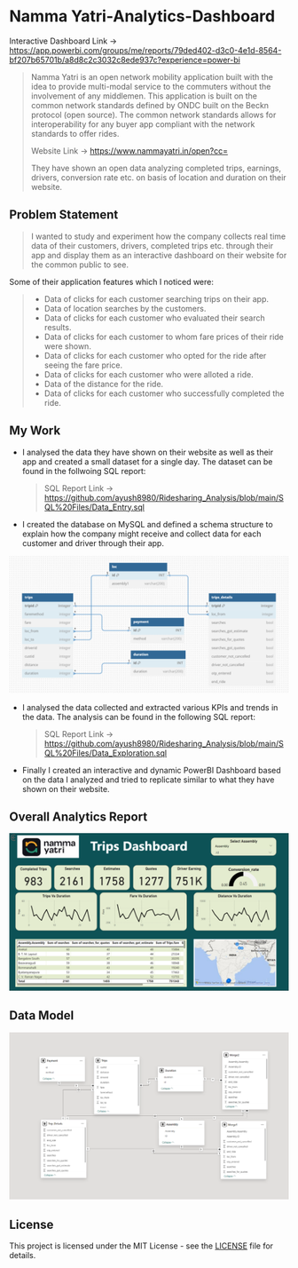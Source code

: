 # Namma Yatri-Analytics-Dashboard

Interactive Dashboard Link -> https://app.powerbi.com/groups/me/reports/79ded402-d3c0-4e1d-8564-bf207b65701b/a8d8c2c3032c8ede937c?experience=power-bi

>Namma Yatri is an open network mobility application built with the idea to provide multi-modal service to the commuters without the involvement of any middlemen. This application is built on the common network standards defined by ONDC built on the Beckn protocol (open source). The common network standards allows for interoperability for any buyer app compliant with the network standards to offer rides.
>
>Website Link -> https://www.nammayatri.in/open?cc=
>
>They have shown an open data analyzing completed trips, earnings, drivers, conversion rate etc. on basis of location and duration on their website.


## Problem Statement

> I wanted to study and experiment how the company collects real time data of their customers, drivers, completed trips etc. through their app and display them as an interactive dashboard on their website for the common public to see.

Some of their application features which I noticed were:

>- Data of clicks for each customer searching trips on their app.
>- Data of location searches by the customers.
>- Data of clicks for each customer who evaluated their search results.
>- Data of clicks for each customer to whom fare prices of their ride were shown.
>- Data of clicks for each customer who opted for the ride after seeing the fare price.
>- Data of clicks for each customer who were alloted a ride.
>- Data of the distance for the ride.
>- Data of clicks for each customer who successfully completed the ride.


## My Work

- I analysed the data they have shown on their website as well as their app and created a small dataset for a single day. The dataset can be found in the follwoing SQL report:
  >SQL Report Link -> https://github.com/ayush8980/Ridesharing_Analysis/blob/main/SQL%20Files/Data_Entry.sql
- I created the database on MySQL and defined a schema structure to explain how the company might receive and collect data for each customer and driver through their app.

![Database_Schema](https://github.com/ayush8980/Ridesharing_Analysis/blob/main/Imp%20images/Database_schema.png)

- I analysed the data collected and extracted various KPIs and trends in the data. The analysis can be found in the following SQL report:
  >SQL Report Link -> https://github.com/ayush8980/Ridesharing_Analysis/blob/main/SQL%20Files/Data_Exploration.sql
- Finally I created an interactive and dynamic PowerBI Dashboard based on the data I analyzed and tried to replicate similar to what they have shown on their website.


## Overall Analytics Report

![Analyst_Report](https://github.com/ayush8980/Ridesharing_Analysis/blob/main/Imp%20images/%231.png)


## Data Model

![Data_Model](https://github.com/ayush8980/Ridesharing_Analysis/blob/main/Imp%20images/%232.png)


## License

This project is licensed under the MIT License - see the [LICENSE](LICENSE) file for details.


